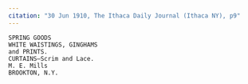 ```yaml
---
citation: "30 Jun 1910, The Ithaca Daily Journal (Ithaca NY), p9"
---
```


    SPRING GOODS
    WHITE WAISTINGS, GINGHAMS
    and PRINTS.
    CURTAINS—Scrim and Lace.
    M. E. Mills
    BROOKTON, N.Y.


